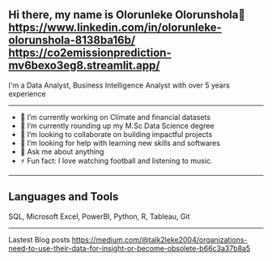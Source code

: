   Hi there, my name is Olorunleke Olorunshola👋
https://www.linkedin.com/in/olorunleke-olorunshola-8138ba16b/
https://co2emissionprediction-mv6bexo3eg8.streamlit.app/
---------------------------------------------------------------------------------------------
I'm a Data Analyst, Business Intelligence Analyst with over 5 years experience

---------------------------------------------------------------------------------------------

- 🔭 I’m currently working on Climate and financial datasets
- 🌱 I’m currently rounding up my M.Sc Data Science degree
- 👯 I’m looking to collaborate on building impactful projects
- 🤔 I’m looking for help with learning new skills and softwares
- 💬 Ask me about anything
- ⚡ Fun fact: I love watching football and listening to music.

---------------------------------------------------------------------------------------------
Languages and Tools
--------------------------------------------------------------------------------------------
SQL, Microsoft Excel, PowerBI, Python, R, Tableau, Git

--------------------------------------------------------------------------------------------
Lastest Blog posts
https://medium.com/@talk2leke2004/organizations-need-to-use-their-data-for-insight-or-become-obsolete-b66c3a37b8a5
